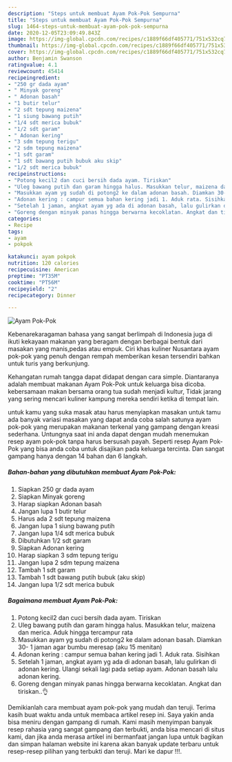 ```yaml
---
description: "Steps untuk membuat Ayam Pok-Pok Sempurna"
title: "Steps untuk membuat Ayam Pok-Pok Sempurna"
slug: 1464-steps-untuk-membuat-ayam-pok-pok-sempurna
date: 2020-12-05T23:09:49.843Z
image: https://img-global.cpcdn.com/recipes/c1889f66df405771/751x532cq70/ayam-pok-pok-foto-resep-utama.jpg
thumbnail: https://img-global.cpcdn.com/recipes/c1889f66df405771/751x532cq70/ayam-pok-pok-foto-resep-utama.jpg
cover: https://img-global.cpcdn.com/recipes/c1889f66df405771/751x532cq70/ayam-pok-pok-foto-resep-utama.jpg
author: Benjamin Swanson
ratingvalue: 4.1
reviewcount: 45414
recipeingredient:
- "250 gr dada ayam"
- " Minyak goreng"
- " Adonan basah"
- "1 butir telur"
- "2 sdt tepung maizena"
- "1 siung bawang putih"
- "1/4 sdt merica bubuk"
- "1/2 sdt garam"
- " Adonan kering"
- "3 sdm tepung terigu"
- "2 sdm tepung maizena"
- "1 sdt garam"
- "1 sdt bawang putih bubuk aku skip"
- "1/2 sdt merica bubuk"
recipeinstructions:
- "Potong kecil2 dan cuci bersih dada ayam. Tiriskan"
- "Uleg bawang putih dan garam hingga halus. Masukkan telur, maizena dan merica. Aduk hingga tercampur rata"
- "Masukkan ayam yg sudah di potong2 ke dalam adonan basah. Diamkan 30- 1 jaman agar bumbu meresap (aku 15 menitan)"
- "Adonan kering : campur semua bahan kering jadi 1. Aduk rata. Sisihkan"
- "Setelah 1 jaman, angkat ayam yg ada di adonan basah, lalu gulirkan di adonan kering. Ulangi sekali lagi pada setiap ayam. Adonan basah lalu adonan kering."
- "Goreng dengan minyak panas hingga berwarna kecoklatan. Angkat dan tiriskan..👌"
categories:
- Recipe
tags:
- ayam
- pokpok

katakunci: ayam pokpok 
nutrition: 120 calories
recipecuisine: American
preptime: "PT35M"
cooktime: "PT56M"
recipeyield: "2"
recipecategory: Dinner

---
```



![Ayam Pok-Pok](https://img-global.cpcdn.com/recipes/c1889f66df405771/751x532cq70/ayam-pok-pok-foto-resep-utama.jpg)

Kebenarekaragaman bahasa yang sangat berlimpah di Indonesia juga di ikuti kekayaan makanan yang beragam dengan berbagai bentuk dari masakan yang manis,pedas atau empuk. Ciri khas kuliner Nusantara ayam pok-pok yang penuh dengan rempah memberikan kesan tersendiri bahkan untuk turis yang berkunjung.


Kehangatan rumah tangga dapat didapat dengan cara simple. Diantaranya adalah membuat makanan Ayam Pok-Pok untuk keluarga bisa dicoba. kebersamaan makan bersama orang tua sudah menjadi kultur, Tidak jarang yang sering mencari kuliner kampung mereka sendiri ketika di tempat lain.



untuk kamu yang suka masak atau harus menyiapkan masakan untuk tamu ada banyak variasi masakan yang dapat anda coba salah satunya ayam pok-pok yang merupakan makanan terkenal yang gampang dengan kreasi sederhana. Untungnya saat ini anda dapat dengan mudah menemukan resep ayam pok-pok tanpa harus bersusah payah.
Seperti resep Ayam Pok-Pok yang bisa anda coba untuk disajikan pada keluarga tercinta. Dan sangat gampang hanya dengan 14 bahan dan 6 langkah.


<!--inarticleads1-->

##### Bahan-bahan yang dibutuhkan membuat Ayam Pok-Pok:

1. Siapkan 250 gr dada ayam
1. Siapkan  Minyak goreng
1. Harap siapkan  Adonan basah
1. Jangan lupa 1 butir telur
1. Harus ada 2 sdt tepung maizena
1. Jangan lupa 1 siung bawang putih
1. Jangan lupa 1/4 sdt merica bubuk
1. Dibutuhkan 1/2 sdt garam
1. Siapkan  Adonan kering
1. Harap siapkan 3 sdm tepung terigu
1. Jangan lupa 2 sdm tepung maizena
1. Tambah 1 sdt garam
1. Tambah 1 sdt bawang putih bubuk (aku skip)
1. Jangan lupa 1/2 sdt merica bubuk




<!--inarticleads2-->

##### Bagaimana membuat  Ayam Pok-Pok:

1. Potong kecil2 dan cuci bersih dada ayam. Tiriskan
1. Uleg bawang putih dan garam hingga halus. Masukkan telur, maizena dan merica. Aduk hingga tercampur rata
1. Masukkan ayam yg sudah di potong2 ke dalam adonan basah. Diamkan 30- 1 jaman agar bumbu meresap (aku 15 menitan)
1. Adonan kering : campur semua bahan kering jadi 1. Aduk rata. Sisihkan
1. Setelah 1 jaman, angkat ayam yg ada di adonan basah, lalu gulirkan di adonan kering. Ulangi sekali lagi pada setiap ayam. Adonan basah lalu adonan kering.
1. Goreng dengan minyak panas hingga berwarna kecoklatan. Angkat dan tiriskan..👌




Demikianlah cara membuat ayam pok-pok yang mudah dan teruji. Terima kasih buat waktu anda untuk membaca artikel resep ini. Saya yakin anda bisa meniru dengan gampang di rumah. Kami masih menyimpan banyak resep rahasia yang sangat gampang dan terbukti, anda bisa mencari di situs kami, dan jika anda merasa artikel ini bermanfaat jangan lupa untuk bagikan dan simpan halaman website ini karena akan banyak update terbaru untuk resep-resep pilihan yang terbukti dan teruji. Mari ke dapur !!!. 
